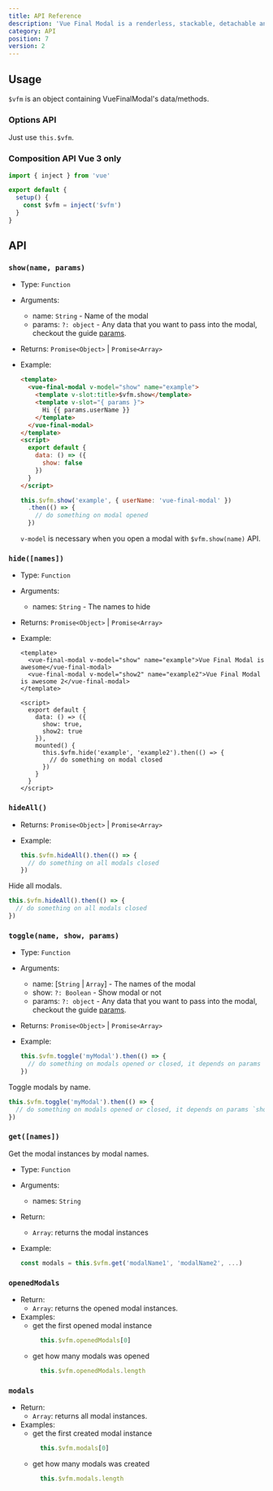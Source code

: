 ```yaml
---
title: API Reference
description: 'Vue Final Modal is a renderless, stackable, detachable and lightweight modal component.'
category: API
position: 7
version: 2
---
```

## Usage

<alert>`$vfm` is an object containing VueFinalModal's data/methods.</alert>

### **Options API**

Just use `this.$vfm`.

### **Composition API** <badge>Vue 3 only</badge>

```js
import { inject } from 'vue'

export default {
  setup() {
    const $vfm = inject('$vfm')
  }
}
```
## API

### `show(name, params)`

- Type: `Function`
- Arguments:
  - name: `String` - Name of the modal
  - params: `?: object` - Any data that you want to pass into the modal, checkout the guide [params](/guide/params).
- Returns: `Promise<Object>` | `Promise<Array>`
- Example:

  <v-api-show class="mb-4"></v-api-show>

  <sfc-view>

  ```html
  <template>
    <vue-final-modal v-model="show" name="example">
      <template v-slot:title>$vfm.show</template>
      <template v-slot="{ params }">
        Hi {{ params.userName }}
      </template>
    </vue-final-modal>
  </template>
  <script>
    export default {
      data: () => ({
        show: false
      })
    }
  </script>
  ```

  ```js
  this.$vfm.show('example', { userName: 'vue-final-modal' })
    .then(() => {
      // do something on modal opened
    })
  ```

  </sfc-view>

  <alert>`v-model` is necessary when you open a modal with `$vfm.show(name)` API.</alert>

### `hide([names])`

- Type: `Function`
- Arguments:
  - names: `String` - The names to hide
- Returns: `Promise<Object>` | `Promise<Array>`
- Example:

  <sfc-view>

  ```vue
  <template>
    <vue-final-modal v-model="show" name="example">Vue Final Modal is awesome</vue-final-modal>
    <vue-final-modal v-model="show2" name="example2">Vue Final Modal is awesome 2</vue-final-modal>
  </template>
  ```

  ```vue
  <script>
    export default {
      data: () => ({
        show: true,
        show2: true
      }),
      mounted() {
        this.$vfm.hide('example', 'example2').then(() => {
          // do something on modal closed
        })
      }
    }
  </script>
  ```

  </sfc-view>

### `hideAll()`

- Returns: `Promise<Object>` | `Promise<Array>`
- Example:

  ```js
  this.$vfm.hideAll().then(() => {
    // do something on all modals closed
  })
  ```

Hide all modals.

```js
this.$vfm.hideAll().then(() => {
  // do something on all modals closed
})
```

### `toggle(name, show, params)`

- Type: `Function`
- Arguments:
  - name: [`String` | `Array`] - The names of the modal
  - show: `?: Boolean` - Show modal or not
  - params: `?: object` - Any data that you want to pass into the modal, checkout the guide [params](/guide/params).
- Returns: `Promise<Object>` | `Promise<Array>`
- Example:

  ```js
  this.$vfm.toggle('myModal').then(() => {
    // do something on modals opened or closed, it depends on params `show` is true or false
  })
  ```

Toggle modals by name.

```js
this.$vfm.toggle('myModal').then(() => {
  // do something on modals opened or closed, it depends on params `show` is true or false
})
```

### `get([names])`

Get the modal instances by modal names.

- Type: `Function`
- Arguments:
  - names: `String`
- Return:
  - `Array`: returns the modal instances
- Example:

  ```js
  const modals = this.$vfm.get('modalName1', 'modalName2', ...)
  ```

### `openedModals`

- Return:
  - `Array`: returns the opened modal instances.
- Examples:
  - get the first opened modal instance
    ```js
      this.$vfm.openedModals[0]
    ```
  - get how many modals was opened
    ```js
      this.$vfm.openedModals.length
    ```

### `modals`

- Return:
  - `Array`: returns all modal instances.
- Examples:
  - get the first created modal instance
    ```js
      this.$vfm.modals[0]
    ```
  - get how many modals was created
    ```js
      this.$vfm.modals.length
    ```
